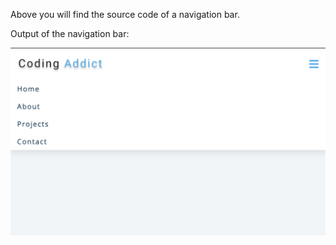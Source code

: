Above you will find the source code of a navigation bar.

Output of the navigation bar:

![navigation](./output2.png)
